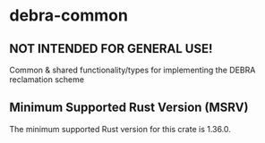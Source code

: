 # debra-common

## NOT INTENDED FOR GENERAL USE!

Common & shared functionality/types for implementing the DEBRA reclamation scheme

## Minimum Supported Rust Version (MSRV)

The minimum supported Rust version for this crate is 1.36.0.